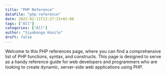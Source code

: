 ```yaml
---
title: "PHP Reference"
dataFile: "php-reference"
date: 2023-02-11T13:27:23+02:00
tags: ["All"]
categories: ["All"]
author: "Siyabonga Konile"
draft: false
---
```


Welcome to this PHP references page, where you can find a comprehensive list of PHP functions, syntax, and constructs. This page is designed to serve as a handy reference guide for web developers and programmers who are looking to create dynamic, server-side web applications using PHP.